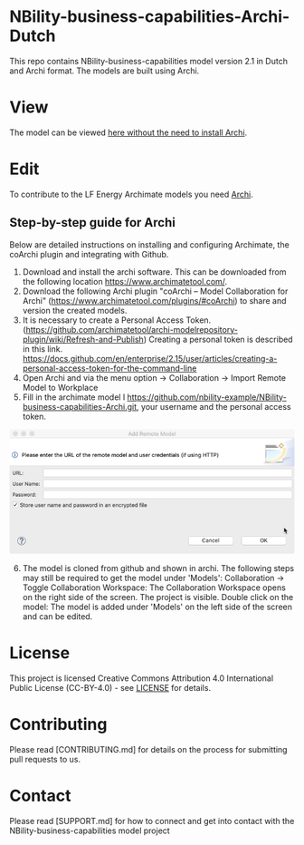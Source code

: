 # NBility-business-capabilities-Archi-Dutch

This repo contains NBility-business-capabilities model version 2.1 in Dutch and Archi format. The models are built using Archi. 

# View 
The model can be viewed [here without the need to install Archi](https://nbility-model.github.io/NBility-business-capabilities-Archi/).

# Edit  
To contribute to the LF Energy Archimate models you need [Archi](https://www.archimatetool.com/). 

## Step-by-step guide for Archi
Below are detailed instructions on installing and configuring Archimate, the coArchi plugin and integrating with Github.

1. Download and install the archi software. This can be downloaded from the following location https://www.archimatetool.com/. 
1. Download the following Archi plugin "coArchi – Model Collaboration for Archi" (https://www.archimatetool.com/plugins/#coArchi) to share and version the created models. 
1. It is necessary to create a Personal Access Token. (https://github.com/archimatetool/archi-modelrepository-plugin/wiki/Refresh-and-Publish)
Creating a personal token is described in this link. https://docs.github.com/en/enterprise/2.15/user/articles/creating-a-personal-access-token-for-the-command-line
1. Open Archi and via the menu option → Collaboration → Import Remote Model to Workplace
1. Fill in the archimate model l https://github.com/nbility-example/NBility-business-capabilities-Archi.git, your username and the personal access token. 

![screenshot](https://github.com/NBility-Model/.github/blob/main/images/a29b0ff3-7912-449e-81c9-0482aee3cd24.png)

6. The model is cloned from github and shown in archi. The following steps may still be required to get the model under 'Models': Collaboration → Toggle Collaboration Workspace: The Collaboration Workspace opens on the right side of the screen. The project is visible. Double click on the model: The model is added under 'Models' on the left side of the screen and can be edited.

# License
This project is licensed Creative Commons Attribution 4.0 International Public License (CC-BY-4.0) - see [LICENSE](LICENSE) for details.

# Contributing
Please read [CONTRIBUTING.md] for details on the process for submitting pull requests to us.

# Contact
Please read [SUPPORT.md] for how to connect and get into contact with the NBility-business-capabilities model project
